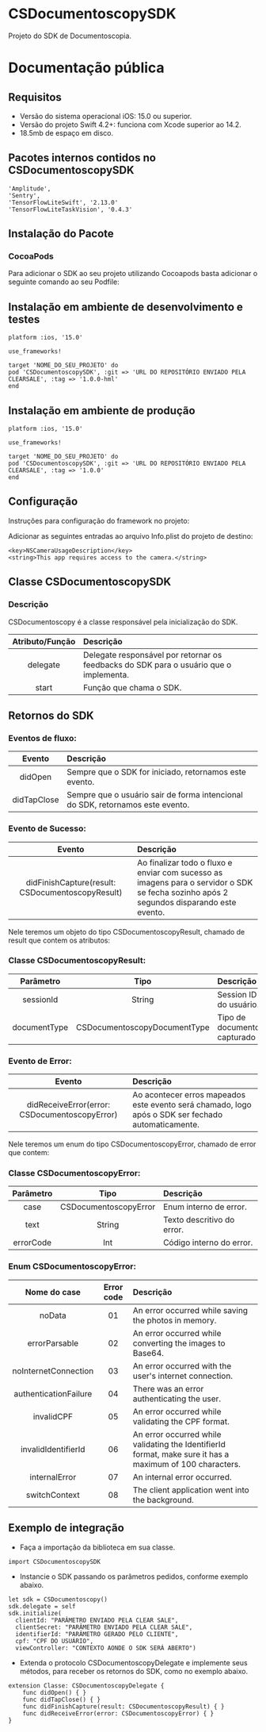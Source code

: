 # CSDocumentoscopySDK

Projeto do SDK de Documentoscopia.


# Documentação pública

## Requisitos
* Versão do sistema operacional iOS: 15.0 ou superior.
* Versão do projeto Swift 4.2+: funciona com Xcode superior ao 14.2.
* 18.5mb de espaço em disco.

## Pacotes internos contidos no CSDocumentoscopySDK

````
'Amplitude', 
'Sentry',
'TensorFlowLiteSwift', '2.13.0'
'TensorFlowLiteTaskVision', '0.4.3'
````

## Instalação do Pacote

### CocoaPods

Para adicionar o SDK ao seu projeto utilizando Cocoapods basta adicionar o seguinte comando ao seu Podfile:

## Instalação em ambiente de desenvolvimento e testes

````
platform :ios, '15.0'

use_frameworks!

target 'NOME_DO_SEU_PROJETO' do
pod 'CSDocumentoscopySDK', :git => 'URL DO REPOSITÓRIO ENVIADO PELA CLEARSALE', :tag => '1.0.0-hml'
end
````

## Instalação em ambiente de produção

````
platform :ios, '15.0'

use_frameworks!

target 'NOME_DO_SEU_PROJETO' do
pod 'CSDocumentoscopySDK', :git => 'URL DO REPOSITÓRIO ENVIADO PELA CLEARSALE', :tag => '1.0.0'
end
````

## Configuração
Instruções para configuração do framework no projeto:

Adicionar as seguintes entradas ao arquivo Info.plist do projeto de destino:

````
<key>NSCameraUsageDescription</key>
<string>This app requires access to the camera.</string>
````

## Classe CSDocumentoscopySDK
### Descrição
CSDocumentoscopy é a classe responsável pela inicialização do SDK.

| Atributo/Função | Descrição |
| :------------: |:---------------|
| delegate | Delegate responsável por retornar os feedbacks do SDK para o usuário que o implementa. |
| start | Função que chama o SDK. |

## Retornos do SDK

### Eventos de fluxo:

| Evento | Descrição |
| :------------: |:---------------|
| didOpen | Sempre que o SDK for iniciado, retornamos este evento. |
| didTapClose | Sempre que o usuário sair de forma intencional do SDK, retornamos este evento. |

### Evento de Sucesso:

| Evento | Descrição |
| :------------: |:---------------|
| didFinishCapture(result: CSDocumentoscopyResult) | Ao finalizar todo o fluxo e enviar com sucesso as imagens para o servidor o SDK se fecha sozinho após 2 segundos disparando este evento. |

Nele teremos um objeto do tipo CSDocumentoscopyResult, chamado de result que contem os atributos: 

### Classe CSDocumentoscopyResult:

| Parâmetro  | Tipo  | Descrição |
| :------------: |:---------------:| :-----|
| sessionId | String | Session ID do usuário. | 
| documentType | CSDocumentoscopyDocumentType | Tipo de documento capturado | 

### Evento de Error:

| Evento | Descrição |
| :------------: |:---------------|
| didReceiveError(error: CSDocumentoscopyError) | Ao acontecer erros mapeados este evento será chamado, logo após o SDK ser fechado automaticamente. |

Nele teremos um enum do tipo CSDocumentoscopyError, chamado de error que contem: 

### Classe CSDocumentoscopyError:

| Parâmetro  | Tipo  | Descrição |
| :------------: |:---------------:| :-----|
| case | CSDocumentoscopyError | Enum interno de error. | 
| text | String | Texto descritivo do error. | 
| errorCode | Int | Código interno do error. | 

### Enum CSDocumentoscopyError:

| Nome do case  | Error code  | Descrição |
| :------------: |:---------------:| :-----|
| noData | 01 | An error occurred while saving the photos in memory. |
| errorParsable | 02 | An error occurred while converting the images to Base64. |
| noInternetConnection | 03 | An error occurred with the user's internet connection. |
| authenticationFailure | 04 | There was an error authenticating the user. |
| invalidCPF | 05 | An error occurred while validating the CPF format. |
| invalidIdentifierId | 06 | An error occurred while validating the IdentifierId format, make sure it has a maximum of 100 characters. |
| internalError | 07 | An internal error occurred. |
| switchContext | 08 | The client application went into the background. |

## Exemplo de integração
* Faça a importação da biblioteca em sua classe.

````
import CSDocumentoscopySDK
````
* Instancie o SDK passando os parâmetros pedidos, conforme exemplo abaixo. 

````
let sdk = CSDocumentoscopy()
sdk.delegate = self
sdk.initialize(
  clientId: "PARÂMETRO ENVIADO PELA CLEAR SALE",
  clientSecret: "PARÂMETRO ENVIADO PELA CLEAR SALE",
  identifierId: "PARÂMETRO GERADO PELO CLIENTE",
  cpf: "CPF DO USUÁRIO",
  viewController: "CONTEXTO AONDE O SDK SERÁ ABERTO")
````

* Extenda o protocolo CSDocumentoscopyDelegate e implemente seus métodos, para receber os retornos do SDK, como no exemplo abaixo. 

````
extension Classe: CSDocumentoscopyDelegate {
    func didOpen() { }
    func didTapClose() { }
    func didFinishCapture(result: CSDocumentoscopyResult) { }
    func didReceiveError(error: CSDocumentoscopyError) { }
}
````


